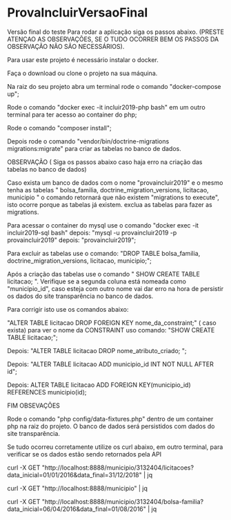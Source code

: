 # ProvaIncluirVersaoFinal
Versão final do teste
Para rodar a aplicação siga os passos abaixo. (PRESTE ATENÇAO AS OBSERVAÇÕES, SE O TUDO OCORRER BEM OS PASSOS DA OBSERVAÇÃO NÃO SÃO NECESSÁRIOS).

Para usar este projeto é necessário instalar o docker.

Faça o download ou clone o projeto na sua máquina.

Na raiz do seu projeto abra um terminal rode o comando "docker-compose up";

Rode o comando "docker exec -it incluir2019-php bash" em um outro terminal
para ter acesso ao container do php;

Rode o comando "composer install";

Depois rode o comando "vendor/bin/doctrine-migrations migrations:migrate" para 
criar as tabelas no banco de dados.

OBSERVAÇÃO ( Siga os passos abaixo caso haja erro na criação das tabelas no banco de dados)

Caso exista um banco de dados com o nome "provaincluir2019" e o mesmo tenha as 
tabelas " bolsa_familia, doctrine_migration_versions, licitacao, municipio " o comando retornará
que não existem "migrations to execute", isto ocorre porque as tabelas já existem.
exclua as tabelas para fazer as migrations.

Para acessar o container do mysql use o comando "docker exec -it incluir2019-sql bash"
depois: "mysql -u provaincluir2019 -p provaincluir2019" 
depois: "provaincluir2019";

Para excluir as tabelas use o comando: "DROP TABLE bolsa_familia, doctrine_migration_versions, 
licitacao, municipio;";


Após a criação das tabelas use o comando " SHOW CREATE TABLE licitacao; ".
Verifique se a segunda coluna está nomeada como "municipio_id", caso esteja com outro
nome vai dar erro na hora de persistir os dados do site transparência no banco de dados.

Para corrigir isto use os comandos abaixo:

"ALTER TABLE licitacao DROP FOREIGN KEY nome_da_constraint;" ( caso exista) 
para ver o nome da CONSTRAINT uso comando:  "SHOW CREATE TABLE licitacao;";

Depois: "ALTER TABLE licitacao DROP nome_atributo_criado; ";

Depois: "ALTER TABLE licitacao ADD municipio_id INT  NOT NULL AFTER id";

Depois: ALTER TABLE licitacao ADD FOREIGN KEY(municipio_id) REFERENCES municipio(id);

FIM OBSEVAÇÕES

Rode o comando "php config/data-fixtures.php" dentro de um container php na raiz do projeto.
O banco de dados será persistidos com dados do site transparência.

Se tudo ocorreu corretamente utilize os curl abaixo, em outro terminal, para verificar se os dados estão sendo retornados pela API

curl -X GET "http://localhost:8888/municipio/3132404/licitacoes?data_inicial=01/01/2016&data_final=31/12/2018" | jq

curl -X GET "http://localhost:8888/municipio" | jq

curl -X GET "http://localhost:8888/municipio/3132404/bolsa-familia?data_inicial=06/04/2016&data_final=01/08/2016" | jq




